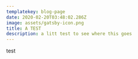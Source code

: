 ```yaml
---
templatekey: blog-page
date: 2020-02-20T03:48:02.286Z
image: assets/gatsby-icon.png
title: A TEST
description: a litt test to see where this goes
---
```

test
